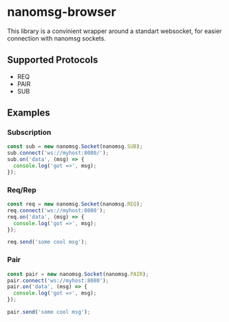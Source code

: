 # nanomsg-browser

This library is a convinient wrapper around a standart websocket, for
easier connection with nanomsg sockets.

## Supported Protocols

+ REQ
+ PAIR
+ SUB

## Examples

### Subscription

```js
const sub = new nanomsg.Socket(nanomsg.SUB);
sub.connect('ws://myhost:8080/');
sub.on('data', (msg) => {
  console.log('got =>', msg);
});
```

### Req/Rep

```js
const req = new nanomsg.Socket(nanomsg.REQ);
req.connect('ws://myhost:8080');
req.on('data', (msg) => {
  console.log('got =>', msg);
});

req.send('some cool msg');
```

### Pair

```js
const pair = new nanomsg.Socket(nanomsg.PAIR);
pair.connect('ws://myhost:8080');
pair.on('data', (msg) => {
  console.log('got =>', msg);
});

pair.send('some cool msg');
```
